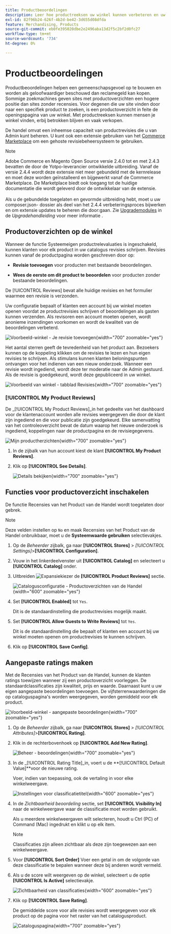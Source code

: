 ```yaml
---
title: Productbeoordelingen
description: Leer hoe productreeksen uw winkel kunnen verbeteren en uw producten geloofwaardiger kunnen maken.
exl-id: 82f96b24-626f-4b2d-be42-3d655d08dfda
feature: Merchandising, Products
source-git-commit: eb0fe395020dbe2e2496aba13d2f5c2bf2d0fc27
workflow-type: tm+mt
source-wordcount: '734'
ht-degree: 0%

---
```


# Productbeoordelingen

Productbeoordelingen helpen een gemeenschapsgevoel op te bouwen en worden als geloofwaardiger beschouwd dan reclamegeld kan kopen. Sommige zoekmachines geven sites met productoverzichten een hogere positie dan sites zonder recensies. Voor degenen die uw site vinden door naar een specifiek product te zoeken, is een productoverzicht in feite de openingspagina van uw winkel. Met productreeksen kunnen mensen je winkel vinden, erbij betrokken blijven en vaak verkopen.

De handel omvat een inheemse capaciteit van productrevisies die u van Admin kunt beheren. U kunt ook een extensie gebruiken van het [Commerce Marketplace](../getting-started/commerce-marketplace.md) om een gehoste revisiebeheersysteem te gebruiken.

>[!NOTE]
>
>Adobe Commerce en Magento Open Source versie 2.4.0 tot en met 2.4.3 bevatten de door de Yotpo-leverancier ontwikkelde uitbreiding. Vanaf de versie 2.4.4 wordt deze extensie niet meer gebundeld met de kernrelease en moet deze worden geïnstalleerd en bijgewerkt vanaf de Commerce Marketplace. De Marketplace biedt ook toegang tot de huidige documentatie die wordt geleverd door de ontwikkelaar van de extensie.
><br><br>
>Als u de gebundelde toegelaten en gevormde uitbreiding hebt, moet u uw composer.json- dossier als deel van het 2.4.4 verbeteringsproces bijwerken en om extensie updates te beheren die door:gaan. Zie [Upgrademodules](https://experienceleague.adobe.com/docs/commerce-operations/upgrade-guide/modules/upgrade.html) in de _Upgradehandleiding_ voor meer informatie .

## Productoverzichten op de winkel

Wanneer de functie Systeemeigen productrelevaluaties is ingeschakeld, kunnen klanten voor elk product in uw catalogus revisies schrijven. Revisies kunnen vanaf de productpagina worden geschreven door op:

- **Revisie toevoegen** voor producten met bestaande beoordelingen.

- **Wees de eerste om dit product te beoordelen** voor producten zonder bestaande beoordelingen.

De [!UICONTROL Reviews] bevat alle huidige revisies en het formulier waarmee een revisie is verzonden.

Uw configuratie bepaalt of klanten een account bij uw winkel moeten openen voordat ze productrevisies schrijven of beoordelingen als gasten kunnen verzenden. Als revisoren een account moeten openen, wordt anonieme inzendingen voorkomen en wordt de kwaliteit van de beoordelingen verbeterd.

![Voorbeeld-winkel - Je revisie toevoegen](./assets/storefront-review-this-product.png){width="700" zoomable="yes"}

Het aantal sterren geeft de tevredenheid van het product aan. Bezoekers kunnen op de koppeling klikken om de revisies te lezen en hun eigen revisies te schrijven. Als stimulans kunnen klanten beloningspunten ontvangen voor het indienen van een nieuw onderzoek. Wanneer een revisie wordt ingediend, wordt deze ter moderatie naar de Admin gestuurd. Als de revisie is goedgekeurd, wordt deze gepubliceerd in uw winkel.

![Voorbeeld van winkel - tabblad Revisies](./assets/storefront-reviews-tab.png){width="700" zoomable="yes"}

### [!UICONTROL My Product Reviews]

De _[!UICONTROL My Product Reviews]_in het gedeelte van het dashboard voor de klantenaccount worden alle revisies weergegeven die door de klant zijn ingediend en die voor publicatie zijn goedgekeurd. Elke samenvatting van het controleoverzicht bevat de datum waarop het nieuwe onderzoek is ingediend, koppelingen naar de productpagina en de revisiegegevens.

![Mijn productherzichten](./assets/account-dashboard-my-product-reviews.png){width="700" zoomable="yes"}

1. In de zijbalk van hun account kiest de klant **[!UICONTROL My Product Reviews]**.

1. Klik op **[!UICONTROL See Details]**.

   ![Details bekijken](./assets/account-dashboard-my-product-reviews-details.png){width="700" zoomable="yes"}

## Functies voor productoverzicht inschakelen

De functie Recensies van het Product van de Handel wordt toegelaten door gebrek.

>[!NOTE]
>
>Deze velden instellen op `No` en maak Recensies van het Product van de Handel onbruikbaar, moet u de **Systeemwaarde gebruiken** selectievakjes.

1. Op de _Beheerder_ zijbalk, ga naar **[!UICONTROL Stores]** > _[!UICONTROL Settings]_>**[!UICONTROL Configuration]**.

1. Vouw in het linkerdeelvenster uit **[!UICONTROL Catalog]** en selecteert u **[!UICONTROL Catalog]** onder.

1. Uitbreiden ![Expansiekiezer](../assets/icon-display-expand.png) de **[!UICONTROL Product Reviews]** sectie.

   ![Catalogusconfiguratie - Productoverzichten van de Handel](../configuration-reference/catalog/assets/catalog-product-reviews.png){width="600" zoomable="yes"}

1. Set **[!UICONTROL Enabled]** tot `Yes`.

   Dit is de standaardinstelling die productrevisies mogelijk maakt.

1. Set **[!UICONTROL Allow Guests to Write Reviews]** tot `Yes`.

   Dit is de standaardinstelling die bepaalt of klanten een account bij uw winkel moeten openen om productrevisies te kunnen schrijven.

1. Klik op **[!UICONTROL Save Config]**.

## Aangepaste ratings maken

Met de Recensies van het Product van de Handel, kunnen de klanten ratings toewijzen wanneer zij een productoverzicht voorleggen. De standaardclassificaties zijn kwaliteit, prijs en waarde. Daarnaast kunt u uw eigen aangepaste beoordelingen toevoegen. De vijfsterrenwaarderingen die op cataloguspagina&#39;s worden weergegeven, worden gemiddeld voor elk product.

![Voorbeeld-winkel - aangepaste beoordelingen](./assets/attribute-custom-ratings-review.png){width="700" zoomable="yes"}

1. Op de _Beheerder_ zijbalk, ga naar **[!UICONTROL Stores]** > _[!UICONTROL Attributes]_>**[!UICONTROL Rating]**.

1. Klik in de rechterbovenhoek op **[!UICONTROL Add New Rating]**.

   ![Beheer - beoordelingen](./assets/product-reviews-rating.png){width="700" zoomable="yes"}

1. In de _[!UICONTROL Rating Title]_in, voert u de **[!UICONTROL Default Value]**voor de nieuwe rating.

   Voer, indien van toepassing, ook de vertaling in voor elke winkelweergave.

   ![Instellingen voor classificatietitel](./assets/product-rating-title.png){width="600" zoomable="yes"}

1. In de _Zichtbaarheid beoordeling_ sectie, set **[!UICONTROL Visibility In]** naar de winkelweergave waar de classificatie moet worden gebruikt.

   Als u meerdere winkelweergaven wilt selecteren, houdt u Ctrl (PC) of Command (Mac) ingedrukt en klikt u op elk item.

   >[!NOTE]
   >
   >Classificaties zijn alleen zichtbaar als deze zijn toegewezen aan een winkelweergave.

1. Voor **[!UICONTROL Sort Order]** Voer een getal in om de volgorde van deze classificatie te bepalen wanneer deze bij anderen wordt vermeld.

1. Als u de score wilt weergeven op de winkel, selecteert u de optie **[!UICONTROL Is Active]** selectievakje.

   ![Zichtbaarheid van classificaties](./assets/product-rating-visibility.png){width="600" zoomable="yes"}

1. Klik op **[!UICONTROL Save Rating]**.

   De gemiddelde score voor alle revisies wordt weergegeven voor elk product op de pagina voor het raster van het catalogusproduct.

   ![Cataloguspagina](./assets/catalog-rating-page.png){width="700" zoomable="yes"}

